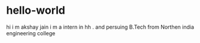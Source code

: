 # hello-world
hi i m akshay jain
 i m a intern in hh .
 and persuing B.Tech from Northen india engineering college 
